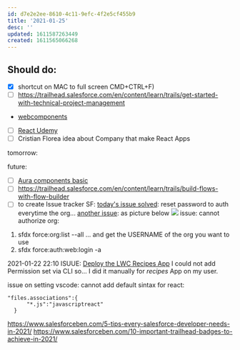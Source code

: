 ```yaml
---
id: d7e2e2ee-8610-4c11-9efc-4f2e5cf455b9
title: '2021-01-25'
desc: ''
updated: 1611587263449
created: 1611565066268
---
```


## Should do:

- [x] shortcut on MAC to full screen CMD+CTRL+F)
- [ ] https://trailhead.salesforce.com/en/content/learn/trails/get-started-with-technical-project-management
- [webcomponents](https://github.com/WICG/webcomponents)
- [ ] [React Udemy](https://www.udemy.com/course/react-for-the-rest-of-us/learn/lecture/17797254#overview)
- [ ] Cristian Florea idea about Company that make React Apps

tomorrow:


future:
- [ ] [Aura components basic](https://trailhead.salesforce.com/content/learn/modules/lex_dev_lc_basics)
- [ ] https://trailhead.salesforce.com/en/content/learn/trails/build-flows-with-flow-builder
- [ ] to create Issue tracker SF:
[today's issue solved](https://trailblazers.salesforce.com/answers?id=9063A000000E5zSQAS): reset password to auth everytime the org...
[another issue](https://trailblazers.salesforce.com/answers?id=9064S000000DIGiQAO): as picture below
![](/assets/images/2021-01-18-12-54-05.png)
issue: cannot authorize org:
1. sfdx force:org:list --all   ... and get the USERNAME of the org you want to use 
2. sfdx force:auth:web:login -a <you-org-name>

2021-01-22 22:10 ISUUE: [Deploy the LWC Recipes App](https://trailhead.salesforce.com/content/learn/projects/quick-start-lwc-recipes-app/deploy-and-get-to-know-the-lwc-recipes-app) I could not add Permission set via CLI so... I did it manually for _recipes_ App on my user.

issue on setting vscode:
cannot add default sintax for react:
```
"files.associations":{
      "*.js":"javascriptreact"    
  }
```


https://www.salesforceben.com/5-tips-every-salesforce-developer-needs-in-2021/
https://www.salesforceben.com/10-important-trailhead-badges-to-achieve-in-2021/